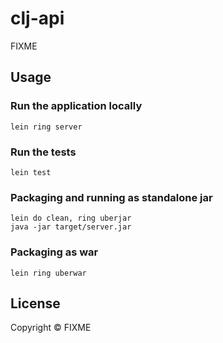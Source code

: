 # clj-api

FIXME

## Usage

### Run the application locally

`lein ring server`

### Run the tests

`lein test`

### Packaging and running as standalone jar

```
lein do clean, ring uberjar
java -jar target/server.jar
```

### Packaging as war

`lein ring uberwar`

## License

Copyright ©  FIXME
